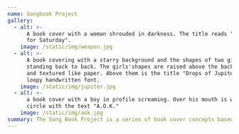 ```yaml
---
name: Songbook Project
gallery:
  - alt: >-
      A book cover with a woman shrouded in darkness. The title reads "Weapon
      for Saturday".
    image: /static/img/weapon.jpg
  - alt: >-
      A book covering with a starry background and the shapes of two girls
      standing back to back. The girls'shapes are raised above the background
      and textured like paper. Above them is the title "Drops of Jupiter" in a
      loopy handwritten font.
    image: /static/img/jupiter.jpg
  - alt: >-
      a book cover with a boy in profile screaming. Over his mouth is white
      circle with the text "A.O.K."
    image: /static/img/aok.jpg
summary: The Song Book Project is a series of book cover concepts based on song titles.
---
```


